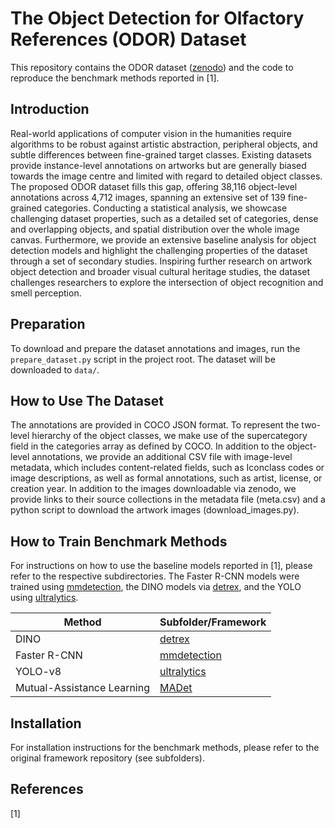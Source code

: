# The Object Detection for Olfactory References (ODOR) Dataset

This repository contains the ODOR dataset ([zenodo](https://zenodo.org/doi/10.5281/zenodo.6362951)) and the code to reproduce the benchmark methods  reported in [1].

## Introduction
Real-world applications of computer vision in the humanities require algorithms to be robust against artistic abstraction, peripheral objects, and subtle differences between fine-grained target classes. Existing datasets provide instance-level
annotations on artworks but are generally biased towards the image centre and limited with regard to detailed object classes. The proposed ODOR dataset fills this gap, offering 38,116 object-level annotations across 4,712 images, spanning an extensive set of 139 fine-grained categories. Conducting a statistical analysis, we showcase challenging dataset properties, such as a detailed set of categories, dense and overlapping objects, and spatial distribution over the whole image canvas. Furthermore, we provide an extensive baseline analysis for object detection models and highlight the challenging properties of the dataset through a set of secondary studies. Inspiring further research on artwork object detection and broader visual cultural heritage studies, the dataset challenges researchers to explore the intersection of object recognition and smell perception.

## Preparation
To download and prepare the dataset annotations and images, run the `prepare_dataset.py` script in the project root. The dataset will be downloaded to `data/`.

## How to Use The Dataset
The annotations are provided in COCO JSON format. To represent the two-level hierarchy of the object classes, we make use of the supercategory field in the categories array as defined by COCO. In addition to the object-level annotations, we provide an additional CSV file with image-level metadata, which includes content-related fields, such as Iconclass codes or image descriptions, as well as formal annotations, such as artist, license, or creation year. In addition to the images downloadable via zenodo, we provide links to their source collections in the metadata file (meta.csv) and a python script to download the artwork images (download_images.py).

## How to Train Benchmark Methods
For instructions on how to use the baseline models reported in [1], please refer to the respective subdirectories. 
The Faster R-CNN models were trained using [mmdetection](mmdetection), the DINO models via [detrex](detrex), and the YOLO using [ultralytics](ultralytics). 

| Method | Subfolder/Framework |
| --- | --- |
| DINO | [detrex](detrex) |
| Faster R-CNN | [mmdetection](mmdetection) |
| YOLO-v8 | [ultralytics](ultralytics) |
| Mutual-Assistance Learning | [MADet](MADet) |

## Installation
For installation instructions for the benchmark methods, please refer to the original framework repository (see subfolders).

## References 
[1] 